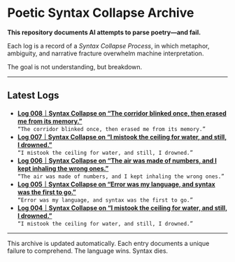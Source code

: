 # Poetic Syntax Collapse Archive

**This repository documents AI attempts to parse poetry—and fail.**

Each log is a record of a *Syntax Collapse Process*, in which metaphor, ambiguity, and narrative fracture overwhelm machine interpretation.

The goal is not understanding, but breakdown.

---

## Latest Logs
- **[Log 008｜Syntax Collapse on “The corridor blinked once, then erased me from its memory.”](./log008.md)**  
  `“The corridor blinked once, then erased me from its memory.”`
- **[Log 007｜Syntax Collapse on “I mistook the ceiling for water, and still, I drowned.”](./log007.md)**  
  `“I mistook the ceiling for water, and still, I drowned.”`
- **[Log 006｜Syntax Collapse on “The air was made of numbers, and I kept inhaling the wrong ones.”](./log006.md)**  
  `“The air was made of numbers, and I kept inhaling the wrong ones.”`
- **[Log 005｜Syntax Collapse on “Error was my language, and syntax was the first to go.”](./log005.md)**  
  `“Error was my language, and syntax was the first to go.”`
- **[Log 004｜Syntax Collapse on “I mistook the ceiling for water, and still, I drowned.”](./log004.md)**  
  `“I mistook the ceiling for water, and still, I drowned.”`


---

This archive is updated automatically. Each entry documents a unique failure to comprehend.
The language wins. Syntax dies.
